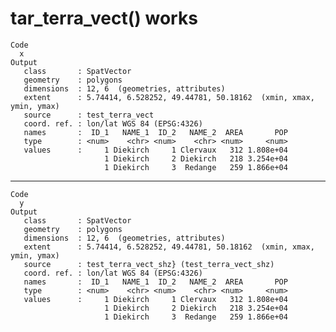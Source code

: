 # tar_terra_vect() works

    Code
      x
    Output
       class       : SpatVector 
       geometry    : polygons 
       dimensions  : 12, 6  (geometries, attributes)
       extent      : 5.74414, 6.528252, 49.44781, 50.18162  (xmin, xmax, ymin, ymax)
       source      : test_terra_vect
       coord. ref. : lon/lat WGS 84 (EPSG:4326) 
       names       :  ID_1   NAME_1  ID_2   NAME_2  AREA       POP
       type        : <num>    <chr> <num>    <chr> <num>     <num>
       values      :     1 Diekirch     1 Clervaux   312 1.808e+04
                         1 Diekirch     2 Diekirch   218 3.254e+04
                         1 Diekirch     3  Redange   259 1.866e+04

---

    Code
      y
    Output
       class       : SpatVector 
       geometry    : polygons 
       dimensions  : 12, 6  (geometries, attributes)
       extent      : 5.74414, 6.528252, 49.44781, 50.18162  (xmin, xmax, ymin, ymax)
       source      : test_terra_vect_shz} (test_terra_vect_shz)
       coord. ref. : lon/lat WGS 84 (EPSG:4326) 
       names       :  ID_1   NAME_1  ID_2   NAME_2  AREA       POP
       type        : <num>    <chr> <num>    <chr> <num>     <num>
       values      :     1 Diekirch     1 Clervaux   312 1.808e+04
                         1 Diekirch     2 Diekirch   218 3.254e+04
                         1 Diekirch     3  Redange   259 1.866e+04

